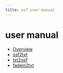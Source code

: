 ```yaml
---
title: osf user manual
---
```


user manual
===========

- [Overview](index.html)
- [osf2txt](osf2txt.html)
- [txt2osf](txt2osf.html)
- [fadein2txt](txt2osf.html)

